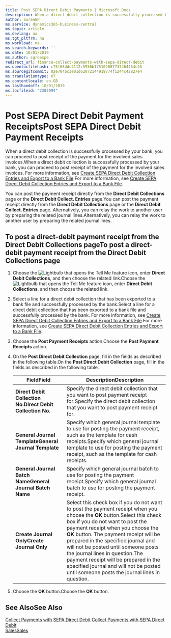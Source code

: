 ```yaml
---
title: Post SEPA Direct Debit Payments | Microsoft Docs
description: When a direct debit collection is successfully processed by your bank, you can proceed to post receipt of the payment for the involved sales invoices.
author: SorenGP
ms.service: dynamics365-business-central
ms.topic: article
ms.devlang: na
ms.tgt_pltfrm: na
ms.workload: na
ms.search.keywords: ''
ms.date: 10/01/2019
ms.author: sgroespe
redirect_url: finance-collect-payments-with-sepa-direct-debit
ms.openlocfilehash: c75f68ddc4112c5956b175162687737464454c45
ms.sourcegitcommit: 02e704bc3e01d62072144919774f1244c42827e4
ms.translationtype: HT
ms.contentlocale: en-GB
ms.lasthandoff: 10/01/2019
ms.locfileid: "2302094"
---
```

# <a name="post-sepa-direct-debit-payment-receipts"></a><span data-ttu-id="4bf03-103">Post SEPA Direct Debit Payment Receipts</span><span class="sxs-lookup"><span data-stu-id="4bf03-103">Post SEPA Direct Debit Payment Receipts</span></span>
<span data-ttu-id="4bf03-104">When a direct debit collection is successfully processed by your bank, you can proceed to post receipt of the payment for the involved sales invoices.</span><span class="sxs-lookup"><span data-stu-id="4bf03-104">When a direct debit collection is successfully processed by your bank, you can proceed to post receipt of the payment for the involved sales invoices.</span></span> <span data-ttu-id="4bf03-105">For more information, see [Create SEPA Direct Debit Collection Entries and Export to a Bank File](finance-how-create-sepa-direct-debit-collection-entries-export-bank-file.md).</span><span class="sxs-lookup"><span data-stu-id="4bf03-105">For more information, see [Create SEPA Direct Debit Collection Entries and Export to a Bank File](finance-how-create-sepa-direct-debit-collection-entries-export-bank-file.md).</span></span>  

<span data-ttu-id="4bf03-106">You can post the payment receipt directly from the **Direct Debit Collections** page or the **Direct Debit Collect. Entries** page.</span><span class="sxs-lookup"><span data-stu-id="4bf03-106">You can post the payment receipt directly from the **Direct Debit Collections** page or the **Direct Debit Collect. Entries** page.</span></span> <span data-ttu-id="4bf03-107">Alternatively, you can relay the work to another user by preparing the related journal lines.</span><span class="sxs-lookup"><span data-stu-id="4bf03-107">Alternatively, you can relay the work to another user by preparing the related journal lines.</span></span>  

## <a name="to-post-a-direct-debit-payment-receipt-from-the-direct-debit-collections-page"></a><span data-ttu-id="4bf03-108">To post a direct-debit payment receipt from the Direct Debit Collections page</span><span class="sxs-lookup"><span data-stu-id="4bf03-108">To post a direct-debit payment receipt from the Direct Debit Collections page</span></span>  
1. <span data-ttu-id="4bf03-109">Choose the ![Lightbulb that opens the Tell Me feature](media/ui-search/search_small.png "Tell me what you want to do") icon, enter **Direct Debit Collections**, and then choose the related link.</span><span class="sxs-lookup"><span data-stu-id="4bf03-109">Choose the ![Lightbulb that opens the Tell Me feature](media/ui-search/search_small.png "Tell me what you want to do") icon, enter **Direct Debit Collections**, and then choose the related link.</span></span>  
2. <span data-ttu-id="4bf03-110">Select a line for a direct debit collection that has been exported to a bank file and successfully processed by the bank.</span><span class="sxs-lookup"><span data-stu-id="4bf03-110">Select a line for a direct debit collection that has been exported to a bank file and successfully processed by the bank.</span></span> <span data-ttu-id="4bf03-111">For more information, see [Create SEPA Direct Debit Collection Entries and Export to a Bank File](finance-how-create-sepa-direct-debit-collection-entries-export-bank-file.md).</span><span class="sxs-lookup"><span data-stu-id="4bf03-111">For more information, see [Create SEPA Direct Debit Collection Entries and Export to a Bank File](finance-how-create-sepa-direct-debit-collection-entries-export-bank-file.md).</span></span>  
3. <span data-ttu-id="4bf03-112">Choose the **Post Payment Receipts** action.</span><span class="sxs-lookup"><span data-stu-id="4bf03-112">Choose the **Post Payment Receipts** action.</span></span>  
4. <span data-ttu-id="4bf03-113">On the **Post Direct Debit Collection** page, fill in the fields as described in the following table.</span><span class="sxs-lookup"><span data-stu-id="4bf03-113">On the **Post Direct Debit Collection** page, fill in the fields as described in the following table.</span></span>  

    |<span data-ttu-id="4bf03-114">Field</span><span class="sxs-lookup"><span data-stu-id="4bf03-114">Field</span></span>|<span data-ttu-id="4bf03-115">Description</span><span class="sxs-lookup"><span data-stu-id="4bf03-115">Description</span></span>|  
    |---------------------------------|---------------------------------------|  
    |<span data-ttu-id="4bf03-116">**Direct Debit Collection No.**</span><span class="sxs-lookup"><span data-stu-id="4bf03-116">**Direct Debit Collection No.**</span></span>|<span data-ttu-id="4bf03-117">Specify the direct debit collection that you want to post payment receipt for.</span><span class="sxs-lookup"><span data-stu-id="4bf03-117">Specify the direct debit collection that you want to post payment receipt for.</span></span>|  
    |<span data-ttu-id="4bf03-118">**General Journal Template**</span><span class="sxs-lookup"><span data-stu-id="4bf03-118">**General Journal Template**</span></span>|<span data-ttu-id="4bf03-119">Specify which general journal template to use for posting the payment receipt, such as the template for cash receipts.</span><span class="sxs-lookup"><span data-stu-id="4bf03-119">Specify which general journal template to use for posting the payment receipt, such as the template for cash receipts.</span></span>|  
    |<span data-ttu-id="4bf03-120">**General Journal Batch Name**</span><span class="sxs-lookup"><span data-stu-id="4bf03-120">**General Journal Batch Name**</span></span>|<span data-ttu-id="4bf03-121">Specify which general journal batch to use for posting the payment receipt.</span><span class="sxs-lookup"><span data-stu-id="4bf03-121">Specify which general journal batch to use for posting the payment receipt.</span></span>|  
    |<span data-ttu-id="4bf03-122">**Create Journal Only**</span><span class="sxs-lookup"><span data-stu-id="4bf03-122">**Create Journal Only**</span></span>|<span data-ttu-id="4bf03-123">Select this check box if you do not want to post the payment receipt when you choose the **OK** button.</span><span class="sxs-lookup"><span data-stu-id="4bf03-123">Select this check box if you do not want to post the payment receipt when you choose the **OK** button.</span></span> <span data-ttu-id="4bf03-124">The payment receipt will be prepared in the specified journal and will not be posted until someone posts the journal lines in question.</span><span class="sxs-lookup"><span data-stu-id="4bf03-124">The payment receipt will be prepared in the specified journal and will not be posted until someone posts the journal lines in question.</span></span>|  

5. <span data-ttu-id="4bf03-125">Choose the **OK** button.</span><span class="sxs-lookup"><span data-stu-id="4bf03-125">Choose the **OK** button.</span></span>  

## <a name="see-also"></a><span data-ttu-id="4bf03-126">See Also</span><span class="sxs-lookup"><span data-stu-id="4bf03-126">See Also</span></span>  
 <span data-ttu-id="4bf03-127">[Collect Payments with SEPA Direct Debit](finance-collect-payments-with-sepa-direct-debit.md) </span><span class="sxs-lookup"><span data-stu-id="4bf03-127">[Collect Payments with SEPA Direct Debit](finance-collect-payments-with-sepa-direct-debit.md) </span></span>  
 [<span data-ttu-id="4bf03-128">Sales</span><span class="sxs-lookup"><span data-stu-id="4bf03-128">Sales</span></span>](sales-manage-sales.md)
